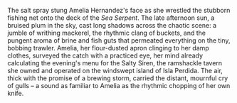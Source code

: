The salt spray stung Amelia Hernandez's face as she wrestled the stubborn fishing net onto the deck of the *Sea Serpent*.  The late afternoon sun, a bruised plum in the sky, cast long shadows across the chaotic scene: a jumble of writhing mackerel, the rhythmic clang of buckets, and the pungent aroma of brine and fish guts that permeated everything on the tiny, bobbing trawler.  Amelia, her flour-dusted apron clinging to her damp clothes, surveyed the catch with a practiced eye, her mind already calculating the evening's menu for the Salty Siren, the ramshackle tavern she owned and operated on the windswept island of Isla Perdida.  The air, thick with the promise of a brewing storm, carried the distant, mournful cry of gulls – a sound as familiar to Amelia as the rhythmic chopping of her own knife.
